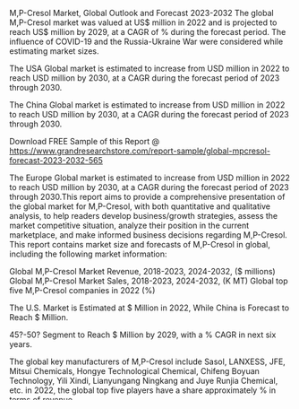 M,P-Cresol Market, Global Outlook and Forecast 2023-2032
The global M,P-Cresol market was valued at US$ million in 2022 and is projected to reach US$ million by 2029, at a CAGR of % during the forecast period. The influence of COVID-19 and the Russia-Ukraine War were considered while estimating market sizes.

The USA Global market is estimated to increase from USD million in 2022 to reach USD million by 2030, at a CAGR during the forecast period of 2023 through 2030.

The China Global market is estimated to increase from USD million in 2022 to reach USD million by 2030, at a CAGR during the forecast period of 2023 through 2030.

Download FREE Sample of this Report @ https://www.grandresearchstore.com/report-sample/global-mpcresol-forecast-2023-2032-565

The Europe Global market is estimated to increase from USD million in 2022 to reach USD million by 2030, at a CAGR during the forecast period of 2023 through 2030.This report aims to provide a comprehensive presentation of the global market for M,P-Cresol, with both quantitative and qualitative analysis, to help readers develop business/growth strategies, assess the market competitive situation, analyze their position in the current marketplace, and make informed business decisions regarding M,P-Cresol. This report contains market size and forecasts of M,P-Cresol in global, including the following market information:

Global M,P-Cresol Market Revenue, 2018-2023, 2024-2032, ($ millions)
Global M,P-Cresol Market Sales, 2018-2023, 2024-2032, (K MT)
Global top five M,P-Cresol companies in 2022 (%)

The U.S. Market is Estimated at $ Million in 2022, While China is Forecast to Reach $ Million.

45?-50? Segment to Reach $ Million by 2029, with a % CAGR in next six years.

The global key manufacturers of M,P-Cresol include Sasol, LANXESS, JFE, Mitsui Chemicals, Hongye Technological Chemical, Chifeng Boyuan Technology, Yili Xindi, Lianyungang Ningkang and Juye Runjia Chemical, etc. in 2022, the global top five players have a share approximately % in terms of revenue.

We surveyed the M,P-Cresol manufacturers, suppliers, distributors and industry experts on this industry, involving the sales, revenue, demand, price change, product type, recent development and plan, industry trends, drivers, challenges, obstacles, and potential risks.

Total Market by Segment:

Global M,P-Cresol Market, by Type, 2018-2023, 2024-2032 ($ Millions) & (K MT)

Global M,P-Cresol Market Segment Percentages, by Type, 2022 (%)

45?-50?
Others

Global M,P-Cresol Market, by Application, 2018-2023, 2024-2032 ($ Millions) & (K MT)

Global M,P-Cresol Market Segment Percentages, by Application, 2022 (%)

Plastics
Paints and Coatings
Medicines
Pesticides
Others

Global M,P-Cresol Market, By Region and Country, 2018-2023, 2024-2032 ($ Millions) & (K MT)

Global M,P-Cresol Market Segment Percentages, By Region and Country, 2022 (%)

North America (United States, Canada, Mexico)
Europe (Germany, France, United Kingdom, Italy, Spain, Rest of Europe)
Asia-Pacific (China, India, Japan, South Korea, Australia, Rest of APAC)
The Middle East and Africa (Middle East, Africa)
South and Central America (Brazil, Argentina, Rest of SCA)

Competitor Analysis

The report also provides analysis of leading market participants including:

Key companies M,P-Cresol revenues in global market, 2018-2023 (Estimated), ($ millions)

Key companies M,P-Cresol revenues share in global market, 2022 (%)

Key companies M,P-Cresol sales in global market, 2018-2023 (Estimated), (K MT)

Key companies M,P-Cresol sales share in global market, 2022 (%)

Further, the report presents profiles of competitors in the market, key players include:

Sasol
LANXESS
JFE
Mitsui Chemicals
Hongye Technological Chemical
Chifeng Boyuan Technology
Yili Xindi
Lianyungang Ningkang
Juye Runjia Chemical
Nanjing Datang Chemical
Resun Chemical

Outline of Major Chapters:

Chapter 1: Introduces the definition of M,P-Cresol, market overview.
Chapter 2: Global M,P-Cresol market size in revenue and volume.
Chapter 3: Detailed analysis of M,P-Cresol manufacturers competitive landscape, price, sales and revenue market share, latest development plan, merger, and acquisition information, etc.
Chapter 4: Provides the analysis of various market segments by type, covering the market size and development potential of each market segment, to help readers find the blue ocean market in different market segments.
Chapter 5: Provides the analysis of various market segments by application, covering the market size and development potential of each market segment, to help readers find the blue ocean market in different downstream markets.
Chapter 6: Sales of M,P-Cresol in regional level and country level. It provides a quantitative analysis of the market size and development potential of each region and its main countries and introduces the market development, future development prospects, market space of each country in the world.
Chapter 7: Provides profiles of key players, introducing the basic situation of the main companies in the market in detail, including product sales, revenue, price, gross margin, product introduction, recent development, etc.
Chapter 8: Global M,P-Cresol capacity by region & country.
Chapter 9: Introduces the market dynamics, latest developments of the market, the driving factors and restrictive factors of the market, the challenges and risks faced by manufacturers in the industry, and the analysis of relevant policies in the industry.
Chapter 10: Analysis of industrial chain, including the upstream and downstream of the industry.
Chapter 11: The main points and conclusions of the report.
Get the Complete Report & TOC @ https://www.grandresearchstore.com/chemicals-and-materials/global-mpcresol-forecast-2023-2032-565

CONTACT US:
276 5th Avenue, New York , NY 10001,United States
International: (+1)332 2424 294 / 646 781 7170 / +91 8087042414

Follow Us On linkedin :- https://www.linkedin.com/company/grand-research-store/
